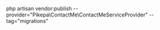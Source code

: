 

php artisan vendor:publish --provider="Pikepa\ContactMe\ContactMeServiceProvider" --tag="migrations"
